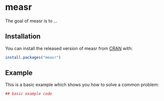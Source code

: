 
<!-- README.md is generated from README.Rmd. Please edit that file -->

# measr

<!-- badges: start -->
<!-- badges: end -->

The goal of measr is to …

## Installation

You can install the released version of measr from
[CRAN](https://CRAN.R-project.org) with:

``` r
install.packages("measr")
```

## Example

This is a basic example which shows you how to solve a common problem:

``` r
## basic example code
```
